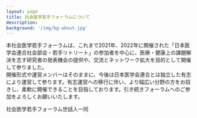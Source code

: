 ```yaml
---
layout: page
title: 社会医学若手フォーラムについて
description: 
background: '/img/bg-about.jpg'
---
```


本社会医学若手フォーラムは、これまで2021年、2022年に開催された「日本医学会連合社会部会・若手リトリート」の参加者を中心に、医療・健康上の課題解決を志す研究者の発表機会の提供や、交流とネットワーク拡大を目的として開催して参りました。  
開催形式や運営メンバーはそのままに、今後は日本医学会連合とは独立した有志により運営して参ります。有志運営への移行に伴い、より幅広い分野の方をお招きし、柔軟に開催できることを目指しております。引き続きフォーラムへのご参加をよろしくお願いいたします。  

社会医学若手フォーラム世話人一同
